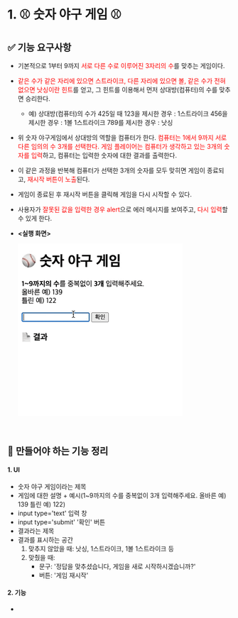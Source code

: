 # 1. ⚾ 숫자 야구 게임 ⚾
## ✅ 기능 요구사항
- 기본적으로 1부터 9까지 <span style="color:red">서로 다른 수로 이루어진 3자리의 수</span>를 맞추는 게임이다.

- <span style="color:red">같은 수가 같은 자리에 있으면 스트라이크, 다른 자리에 있으면 볼, 같은 수가 전혀 없으면 낫싱이란 힌트</span>를 얻고, 그 힌트를 이용해서 먼저 상대방(컴퓨터)의 수를 맞추면 승리한다.
  - 예) 상대방(컴퓨터)의 수가 425일 때
    123을 제시한 경우 : 1스트라이크
    456을 제시한 경우 : 1볼 1스트라이크
    789를 제시한 경우 : 낫싱

- 위 숫자 야구게임에서 상대방의 역할을 컴퓨터가 한다. <span style="color:red">컴퓨터는 1에서 9까지 서로 다른 임의의 수 3개를 선택한다. 게임 플레이어는 컴퓨터가 생각하고 있는 3개의 숫자를 입력</span>하고, 컴퓨터는 입력한 숫자에 대한 결과를 출력한다.

- 이 같은 과정을 반복해 컴퓨터가 선택한 3개의 숫자를 모두 맞히면 게임이 종료되고, <span style="color:red">재시작 버튼이 노출</span>된다.

- 게임이 종료된 후 재시작 버튼을 클릭해 게임을 다시 시작할 수 있다.

- 사용자가 <span style="color:red">잘못된 값을 입력한 경우 alert</span>으로 에러 메시지를 보여주고, <span style="color:red">다시 입력</span>할 수 있게 한다.

- **<실행 화면>**

  <img src='./1. 숫자 야구 게임/images/숫자야구게임 실행화면.gif'>

<br>

## 📜 만들어야 하는 기능 정리
#### 1. UI
- 숫자 야구 게임이라는 제목
- 게임에 대한 설명 + 예시(1~9까지의 수를 중복없이 3개 입력해주세요. 올바른 예) 139 틀린 예) 122)
- input type='text' 입력 창
- input type='submit' '확인' 버튼
- 결과라는 제목
- 결과를 표시하는 공간
  1. 맞추지 않았을 때: 낫싱, 1스트라이크, 1볼 1스트라이크 등 
  2. 맞췄을 때: 
      - 문구: '정답을 맞추셨습니다, 게임을 새로 시작하시겠습니까?'
      - 버튼: '게임 재시작' 

#### 2. 기능
- 